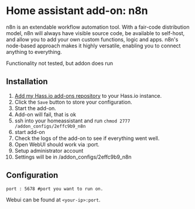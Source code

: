 # Home assistant add-on: n8n

n8n is an extendable workflow automation tool. With a fair-code distribution model, n8n will always have visible source code, be available to self-host, and allow you to add your own custom functions, logic and apps. n8n's node-based approach makes it highly versatile, enabling you to connect anything to everything.

Functionality not tested, but addon does run


## Installation


1. [Add my Hass.io add-ons repository][repository] to your Hass.io instance.
1. Click the `Save` button to store your configuration.
1. Start the add-on.
1. Add-on will fail, that is ok
1. ssh into your homeassistant and run `chmod 2777 /addon_configs/2effc9b9_n8n`
1. start add-on
1. Check the logs of the add-on to see if everything went well.
1. Open WebUI should work via <your-ip>:port.
1. Setup administrator account
1. Settings will be in /addon_configs/2effc9b9_n8n
## Configuration

```
port : 5678 #port you want to run on.
```

Webui can be found at `<your-ip>:port`.

[repository]: https://github.com/jdeath/homeassistant-addons
